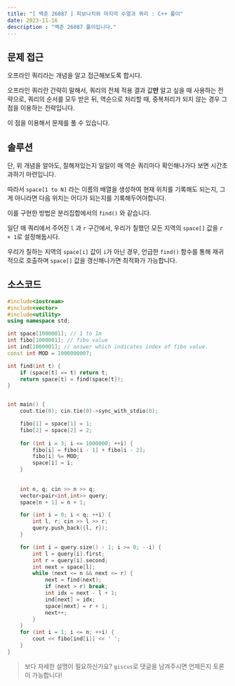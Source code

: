 ```yaml
---
title: "[ 백준 26087 ] 피보나치와 마지막 수열과 쿼리 : C++ 풀이"
date: 2023-11-16
description : "백준 26087 풀이입니다."
---
```


## 문제 접근

오프라인 쿼리라는 개념을 알고 접근해보도록 합시다.

오프라인 쿼리란 간략히 말해서, 쿼리의 전체 적용 결과 값**만** 알고 싶을 때 사용하는 전략으로,
쿼리의 순서를 모두 받은 뒤, 역순으로 처리할 때, 중복처리가 되지 않는 경우 그 점을 이용하는 전략입니다.

이 점을 이용해서 문제를 풀 수 있습니다.

## 솔루션

단, 위 개념을 알아도, 칠해져있는지 일일이 매 역순 쿼리마다 확인해나가다 보면 시간초과하기 마련입니다.

따라서 `space[1 to N]` 라는 이름의 배열을 생성하여 현재 위치를 기록해도 되는지, 그게 아니라면 다음 위치는 어디가 되는지를 기록해두어야합니다.

이를 구현한 방법은 분리집합에서의 `find()` 와 같습니다.

일단 매 쿼리에서 주어진 `l` 과 `r` 구간에서, 우리가 칠했던 모든 지역의 `space[]` 값을 `r + 1`로 설정해둡시다.

우리가 칠하는 지역의 `space[i]` 값이 `i`가 아닌 경우, 언급한 `find()` 함수를 통해 재귀적으로 호출하며 `space[]` 값을 갱신해나가면 최적화가 가능합니다.

## 소스코드

```cpp
#include<iostream>
#include<vector>
#include<utility>
using namespace std;

int space[1000001]; // 1 to 1m
int fibo[1000001]; // fibo value
int ind[1000001]; // answer which indicates index of fibo value.
const int MOD = 1000000007;

int find(int t) {
	if (space[t] == t) return t;
	return space[t] = find(space[t]);
}


int main() {
	cout.tie(0); cin.tie(0)->sync_with_stdio(0);

	fibo[1] = space[1] = 1;
	fibo[2] = space[2] = 2;
	
	for (int i = 3; i <= 1000000; ++i) {
		fibo[i] = fibo[i - 1] + fibo[i - 2];
		fibo[i] %= MOD;
		space[i] = i;
	}
	
	
	int n, q; cin >> n >> q;
	vector<pair<int,int>> query;
	space[n + 1] = n + 1;

	for (int i = 0; i < q; ++i) {
		int l, r; cin >> l >> r;
		query.push_back({l, r});
	}

	for (int i = query.size() - 1; i >= 0; --i) {
		int l = query[i].first;
		int r = query[i].second;
		int next = space[l];
		while (next <= n && next <= r) {
			next = find(next);
			if (next > r) break;
			int idx = next - l + 1;
			ind[next] = idx;
			space[next] = r + 1;
			next++;
		}
	}
	for (int i = 1; i <= n; ++i) {
		cout << fibo[ind[i]] << ' ';
	}
}
```

> 보다 자세한 설명이 필요하신가요? `giscus`로 댓글을 남겨주시면 언제든지 토론이 가능합니다!
